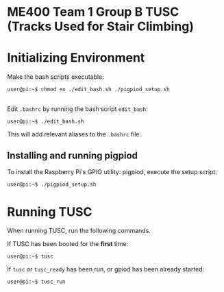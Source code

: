 # ME400 Team 1 Group B TUSC (Tracks Used for Stair Climbing)

# Initializing Environment
Make the bash scripts executable:

```console
user@pi:~$ chmod +x ./edit_bash.sh ./pigpiod_setup.sh
```

##
Edit `.bashrc` by running the bash script `edit_bash`:
```console
user@pi:~$ ./edit_bash.sh
```

This will add relevant aliases to the `.bashrc` file.


## Installing and running pigpiod
To install the Raspberry Pi's GPIO utility: pigpiod, execute the setup script:
```console
user@pi:~$ ./pigpiod_setup.sh
```


# Running TUSC
When running TUSC, run the following commands.

If TUSC has been booted for the **first** time:
```console
user@pi:~$ tusc
```

If `tusc` or `tusc_ready` has been run, or gpiod has been already started:
```console
user@pi:~$ tusc_run
```

